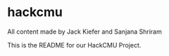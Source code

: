 # hackcmu
All content made by Jack Kiefer and Sanjana Shriram

This is the README for our HackCMU Project.
